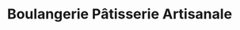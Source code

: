 ---
title: "Boulangerie Pâtisserie Artisanale"
url: /fleury-les-aubrais/boulangerie-patisserie-artisanale/
shop: boulangerie
---